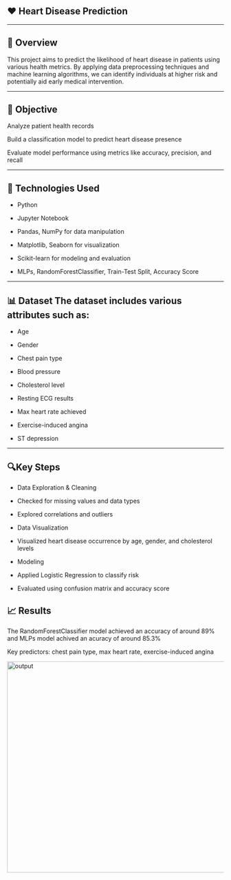 ## ❤️ **Heart Disease Prediction**
***
📌 **Overview**
---
This project aims to predict the likelihood of heart disease in patients using various health metrics. By applying data preprocessing techniques and machine learning algorithms, we can identify individuals at higher risk and potentially aid early medical intervention.
***
🧠 **Objective**
---
Analyze patient health records

Build a classification model to predict heart disease presence

Evaluate model performance using metrics like accuracy, precision, and recall


***
🧰 **Technologies Used**
---
- Python

- Jupyter Notebook

- Pandas, NumPy for data manipulation

- Matplotlib, Seaborn for visualization

- Scikit-learn for modeling and evaluation

- MLPs, RandomForestClassifier, Train-Test Split, Accuracy Score

***
📊 **Dataset**
The dataset includes various attributes such as:
---
- Age

- Gender

- Chest pain type

- Blood pressure

- Cholesterol level

- Resting ECG results

- Max heart rate achieved

- Exercise-induced angina

- ST depression

***
🔍**Key Steps**
---
- Data Exploration & Cleaning

- Checked for missing values and data types

- Explored correlations and outliers

- Data Visualization

- Visualized heart disease occurrence by age, gender, and cholesterol levels

- Modeling

- Applied Logistic Regression to classify risk

- Evaluated using confusion matrix and accuracy score

📈 Results
---
The RandomForestClassifier model achieved an accuracy of around 89%
and MLPs model achived an acuracy of around 85.3%

Key predictors: chest pain type, max heart rate, exercise-induced angina


<img width="1390" height="490" alt="output" src="https://github.com/user-attachments/assets/1f0742ef-f6aa-4c81-bdbb-45b0250800bb" />
